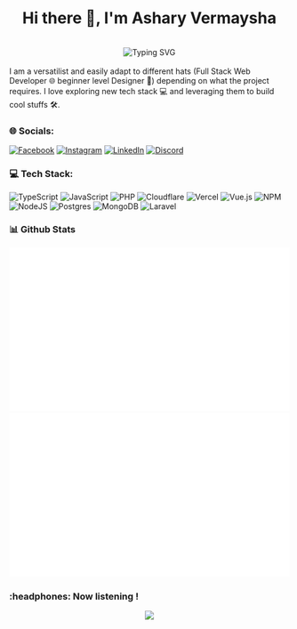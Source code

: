 <h1 align="center">Hi there 👋, I'm Ashary Vermaysha</h1>
<!-- <h3 align="center">A software engineer</h3> -->
<br/>
<div align="center">
  <img src="https://readme-typing-svg.demolab.com?font=Satisfy&size=35&pause=1000&color=51C2F7&center=true&vCenter=true&width=435&lines= I'm+Ashary+Vermaysha ;I'm+a+Full+Stack+Developer" alt="Typing SVG" />
</div>
<!-- <hr/> -->

<br>
I am a versatilist and easily adapt to different hats (Full Stack Web Developer 🌐 beginner level Designer 🎨) depending on what the project requires. I love exploring new tech stack 💻 and leveraging them to build cool stuffs 🛠️.

<!-- - 🔭 I’m currently working on [Whatsapp Gateway](https://github.com/vermaysha/whatsapp-gateway)

- 👨‍💻 All of my projects are available at [vermaysha.com](vermaysha.com)

- 📫 How to reach me **vermaysha@gmail.com**
 -->

### 🌐 Socials:
[![Facebook](https://img.shields.io/badge/Facebook-%231877F2.svg?logo=Facebook&logoColor=white)](https://facebook.com/vermaysha) [![Instagram](https://img.shields.io/badge/Instagram-%23E4405F.svg?logo=Instagram&logoColor=white)](https://instagram.com/vermaysha) [![LinkedIn](https://img.shields.io/badge/LinkedIn-%230077B5.svg?logo=linkedin&logoColor=white)](https://linkedin.com/in/vermaysha) [![Discord](https://img.shields.io/badge/FrozenNight%236584-%237289da.svg?logo=discord&logoColor=white)](https://discordapp.com/users/505019829829500936)

### 💻 Tech Stack:
![TypeScript](https://img.shields.io/badge/typescript-%23007ACC.svg?style=for-the-badge&logo=typescript&logoColor=white) ![JavaScript](https://img.shields.io/badge/javascript-%23323330.svg?style=for-the-badge&logo=javascript&logoColor=%23F7DF1E) ![PHP](https://img.shields.io/badge/php-%23777BB4.svg?style=for-the-badge&logo=php&logoColor=white) ![Cloudflare](https://img.shields.io/badge/Cloudflare-F38020?style=for-the-badge&logo=Cloudflare&logoColor=white) ![Vercel](https://img.shields.io/badge/vercel-%23000000.svg?style=for-the-badge&logo=vercel&logoColor=white) ![Vue.js](https://img.shields.io/badge/vuejs-%2335495e.svg?style=for-the-badge&logo=vuedotjs&logoColor=%234FC08D) ![NPM](https://img.shields.io/badge/NPM-%23000000.svg?style=for-the-badge&logo=npm&logoColor=white) ![NodeJS](https://img.shields.io/badge/node.js-6DA55F?style=for-the-badge&logo=node.js&logoColor=white) ![Postgres](https://img.shields.io/badge/postgres-%23316192.svg?style=for-the-badge&logo=postgresql&logoColor=white) ![MongoDB](https://img.shields.io/badge/MongoDB-%234ea94b.svg?style=for-the-badge&logo=mongodb&logoColor=white) ![Laravel](https://img.shields.io/badge/laravel-%23FF2D20.svg?style=for-the-badge&logo=laravel&logoColor=white)

### 📊 Github Stats
<a href='https://github.com/vermaysha'>
  
![Stats Overview](https://raw.githubusercontent.com/vermaysha/vermaysha/output/generated/overview.svg)
![Most Used Languages](https://raw.githubusercontent.com/vermaysha/vermaysha/output/generated/languages.svg)

</a>

<h3>:headphones: Now listening !</h3>

<!-- Nothing weird to see here -->
<p align="center">
  <a href="https://spotify-stats-rust.vercel.app/api/now-playing?open=true">
    <!-- Music bars move to the beat and are colored based on the track's happiness, danceability and energy! -->
    <img src="https://spotify-stats-rust.vercel.app/api/now-playing">
  </a>
</p>

<!-- <p align="center">
  <img src="https://spotify-stats-rust.vercel.app/api/top-played">
</p> -->

<br>

<!-- <h3 align="left">🌐 Connect with me:</h3>
<p align="left">
<a href="https://linkedin.com/in/vermaysha" target="blank"><img align="center" src="https://raw.githubusercontent.com/rahuldkjain/github-profile-readme-generator/master/src/images/icons/Social/linked-in-alt.svg" alt="vermaysha" height="30" width="40" /></a>
<a href="https://fb.com/vermaysha" target="blank"><img align="center" src="https://raw.githubusercontent.com/rahuldkjain/github-profile-readme-generator/master/src/images/icons/Social/facebook.svg" alt="vermaysha" height="30" width="40" /></a>
<a href="https://instagram.com/vermaysha" target="blank"><img align="center" src="https://raw.githubusercontent.com/rahuldkjain/github-profile-readme-generator/master/src/images/icons/Social/instagram.svg" alt="vermaysha" height="30" width="40" /></a>
</p>
-->
